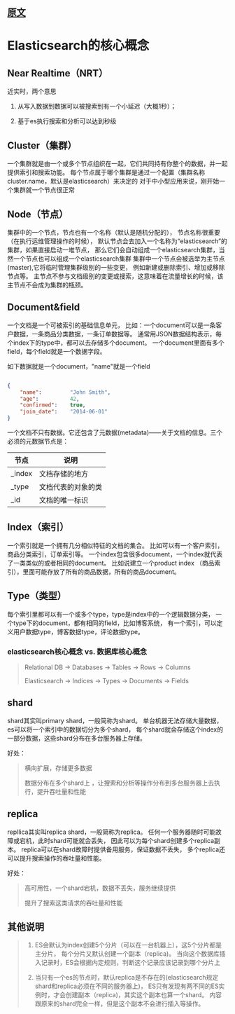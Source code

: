 
## [原文](https://www.jianshu.com/p/9ca63b51e7c9)

# Elasticsearch的核心概念

## Near Realtime（NRT）
近实时，两个意思

1. 从写入数据到数据可以被搜索到有一个小延迟（大概1秒）；

2. 基于es执行搜索和分析可以达到秒级

## Cluster（集群）

一个集群就是由一个或多个节点组织在一起，它们共同持有你整个的数据，并一起提供索引和搜索功能。
每个节点属于哪个集群是通过一个配置（集群名称cluster.name，默认是elasticsearch）来决定的
对于中小型应用来说，刚开始一个集群就一个节点很正常


## Node（节点）

集群中的一个节点，节点也有一个名称（默认是随机分配的），
节点名称很重要（在执行运维管理操作的时候），
默认节点会去加入一个名称为“elasticsearch”的集群，如果直接启动一堆节点，
那么它们会自动组成一个elasticsearch集群，当然一个节点也可以组成一个elasticsearch集群
集群中一个节点会被选举为主节点(master),它将临时管理集群级别的一些变更，
例如新建或删除索引、增加或移除节点等。
主节点不参与文档级别的变更或搜索，这意味着在流量增长的时候，该主节点不会成为集群的瓶颈。


## Document&field

一个文档是一个可被索引的基础信息单元，
比如：一个document可以是一条客户数据，一条商品分类数据，一条订单数据等。
通常用JSON数据结构表示，每个index下的type中，都可以去存储多个document。
一个document里面有多个field，每个field就是一个数据字段。

如下数据就是一个document，"name"就是一个field

```json

{
    "name":         "John Smith",
    "age":          42,
    "confirmed":    true,
    "join_date":    "2014-06-01"
}

```
一个文档不只有数据。它还包含了元数据(metadata)——关于文档的信息。三个必须的元数据节点是：

节点 |	说明
|---|---
_index	| 文档存储的地方
_type	| 文档代表的对象的类
_id	    | 文档的唯一标识

## Index（索引）
一个索引就是一个拥有几分相似特征的文档的集合。
比如可以有一个客户索引，商品分类索引，订单索引等。
一个index包含很多document，一个index就代表了一类类似的或者相同的document。
比如说建立一个product index （商品索引），里面可能存放了所有的商品数据，所有的商品document。

## Type（类型）
每个索引里都可以有一个或多个type，type是index中的一个逻辑数据分类，
一个type下的document，都有相同的field，比如博客系统，
有一个索引，可以定义用户数据type，博客数据type，评论数据type。

### elasticsearch核心概念 vs. 数据库核心概念

> Relational DB -> Databases -> Tables -> Rows -> Columns
>
>Elasticsearch -> Indices -> Types -> Documents -> Fields

## shard
shard其实叫primary shard，一般简称为shard。
单台机器无法存储大量数据，es可以将一个索引中的数据切分为多个shard，
每个shard就会存储这个index的一部分数据，这些shard分布在多台服务器上存储。

好处：

> 横向扩展，存储更多数据
>
> 数据分布在多个shard上 ，让搜索和分析等操作分布到多台服务器上去执行，提升吞吐量和性能

## replica
repllica其实叫replica shard，一般简称为replica。
任何一个服务器随时可能故障或宕机，此时shard可能就会丢失，
因此可以为每个shard创建多个replica副本。
replica可以在shard故障时提供备用服务，保证数据不丢失，
多个replica还可以提升搜索操作的吞吐量和性能。

好处：

> 高可用性，一个shard宕机，数据不丢失，服务继续提供
>
>提升了搜索这类请求的吞吐量和性能

## 其他说明

> 1. ES会默认为index创建5个分片（可以在一台机器上），这5个分片都是主分片，
每个分片又默认创建一个副本（replica)。
当向这个数据库插入记录时，ES会根据内定规则，判断这个记录应该记录到哪个分片上
>
> 2. 当只有一个es的节点时，默认replica是不存在的(elasticsearch规定shard和replica必须在不同的服务器上)，
ES只有发现有两不同的ES实例时，才会创建副本（replica)，其实这个副本也算一个shard。
内容跟原来的shard完全一样，但是这个副本不会进行插入等操作。

 